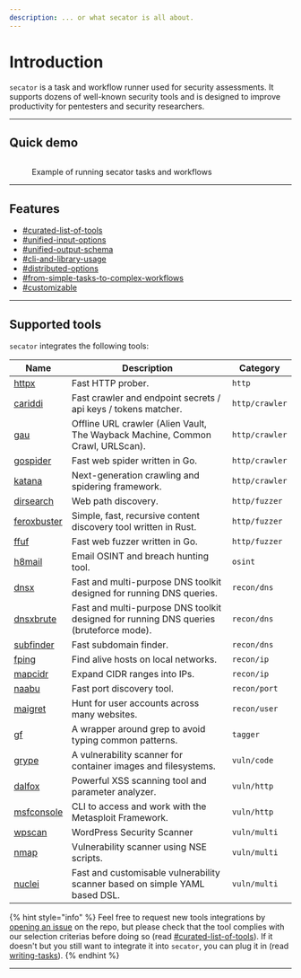 ```yaml
---
description: ... or what secator is all about.
---
```


# Introduction

`secator` is a task and workflow runner used for security assessments. It supports dozens of well-known security tools and is designed to improve productivity for pentesters and security researchers.

***

## Quick demo

<figure><img src=".gitbook/assets/demo.gif" alt=""><figcaption><p>Example of running secator tasks and workflows</p></figcaption></figure>

***

## Features

* [#curated-list-of-tools](in-depth/philosophy-and-design.md#curated-list-of-tools "mention")
* [#unified-input-options](in-depth/philosophy-and-design.md#unified-input-options "mention")
* [#unified-output-schema](in-depth/philosophy-and-design.md#unified-output-schema "mention")
* [#cli-and-library-usage](in-depth/philosophy-and-design.md#cli-and-library-usage "mention")
* [#distributed-options](in-depth/philosophy-and-design.md#distributed-options "mention")
* [#from-simple-tasks-to-complex-workflows](in-depth/philosophy-and-design.md#from-simple-tasks-to-complex-workflows "mention")
* [#customizable](in-depth/philosophy-and-design.md#customizable "mention")

***

## Supported tools

`secator` integrates the following tools:

| Name                                                          | Description                                                                            | Category       |
| ------------------------------------------------------------- | -------------------------------------------------------------------------------------- | -------------- |
| [httpx](https://github.com/projectdiscovery/httpx)            | Fast HTTP prober.                                                                      | `http`         |
| [cariddi](https://github.com/edoardottt/cariddi)              | Fast crawler and endpoint secrets / api keys / tokens matcher.                         | `http/crawler` |
| [gau](https://github.com/lc/gau)                              | Offline URL crawler (Alien Vault, The Wayback Machine, Common Crawl, URLScan).         | `http/crawler` |
| [gospider](https://github.com/jaeles-project/gospider)        | Fast web spider written in Go.                                                         | `http/crawler` |
| [katana](https://github.com/projectdiscovery/katana)          | Next-generation crawling and spidering framework.                                      | `http/crawler` |
| [dirsearch](https://github.com/maurosoria/dirsearch)          | Web path discovery.                                                                    | `http/fuzzer`  |
| [feroxbuster](https://github.com/epi052/feroxbuster)          | Simple, fast, recursive content discovery tool written in Rust.                        | `http/fuzzer`  |
| [ffuf](https://github.com/ffuf/ffuf)                          | Fast web fuzzer written in Go.                                                         | `http/fuzzer`  |
| [h8mail](https://github.com/khast3x/h8mail)                   | Email OSINT and breach hunting tool.                                                   | `osint`        |
| [dnsx](https://github.com/projectdiscovery/dnsx)              | Fast and multi-purpose DNS toolkit designed for running DNS queries.                   | `recon/dns`    |
| [dnsxbrute](https://github.com/projectdiscovery/dnsx)         | Fast and multi-purpose DNS toolkit designed for running DNS queries (bruteforce mode). | `recon/dns`    |
| [subfinder](https://github.com/projectdiscovery/subfinder)    | Fast subdomain finder.                                                                 | `recon/dns`    |
| [fping](https://fping.org/)                                   | Find alive hosts on local networks.                                                    | `recon/ip`     |
| [mapcidr](https://github.com/projectdiscovery/mapcidr)        | Expand CIDR ranges into IPs.                                                           | `recon/ip`     |
| [naabu](https://github.com/projectdiscovery/naabu)            | Fast port discovery tool.                                                              | `recon/port`   |
| [maigret](https://github.com/soxoj/maigret)                   | Hunt for user accounts across many websites.                                           | `recon/user`   |
| [gf](https://github.com/tomnomnom/gf)                         | A wrapper around grep to avoid typing common patterns.                                 | `tagger`       |
| [grype](https://github.com/anchore/grype)                     | A vulnerability scanner for container images and filesystems.                          | `vuln/code`    |
| [dalfox](https://github.com/hahwul/dalfox)                    | Powerful XSS scanning tool and parameter analyzer.                                     | `vuln/http`    |
| [msfconsole](https://docs.rapid7.com/metasploit/msf-overview) | CLI to access and work with the Metasploit Framework.                                  | `vuln/http`    |
| [wpscan](https://github.com/wpscanteam/wpscan)                | WordPress Security Scanner                                                             | `vuln/multi`   |
| [nmap](https://github.com/nmap/nmap)                          | Vulnerability scanner using NSE scripts.                                               | `vuln/multi`   |
| [nuclei](https://github.com/projectdiscovery/nuclei)          | Fast and customisable vulnerability scanner based on simple YAML based DSL.            | `vuln/multi`   |

{% hint style="info" %}
Feel free to request new tools integrations by [opening an issue](https://github.com/freelabz/secator/issues/new) on the repo, but please check that the tool complies with our selection criterias before doing so (read [#curated-list-of-tools](in-depth/philosophy-and-design.md#curated-list-of-tools "mention")). If it doesn't but you still want to integrate it into `secator`, you can plug it in (read [writing-tasks](for-developers/writing-tasks/ "mention")).
{% endhint %}

***
